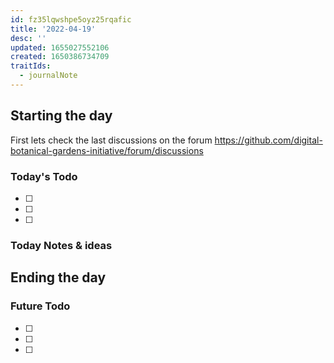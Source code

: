 ```yaml
---
id: fz35lqwshpe5oyz25rqafic
title: '2022-04-19'
desc: ''
updated: 1655027552106
created: 1650386734709
traitIds:
  - journalNote
---
```




## Starting the day

First lets check the last discussions on the forum https://github.com/digital-botanical-gardens-initiative/forum/discussions

### Today's Todo 

- [ ] 
- [ ] 
- [ ] 

### Today Notes & ideas




## Ending the day

### Future Todo

- [ ] 
- [ ] 
- [ ] 
